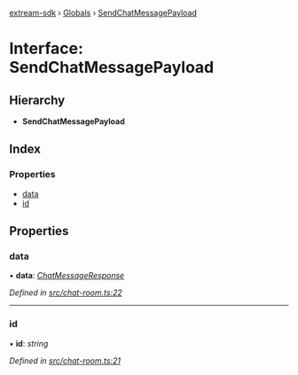 [extream-sdk](../README.md) › [Globals](../globals.md) › [SendChatMessagePayload](sendchatmessagepayload.md)

# Interface: SendChatMessagePayload

## Hierarchy

* **SendChatMessagePayload**

## Index

### Properties

* [data](sendchatmessagepayload.md#data)
* [id](sendchatmessagepayload.md#id)

## Properties

###  data

• **data**: *[ChatMessageResponse](chatmessageresponse.md)*

*Defined in [src/chat-room.ts:22](https://github.com/Extream-SaaS/ex-sdk/blob/1abcccc/src/chat-room.ts#L22)*

___

###  id

• **id**: *string*

*Defined in [src/chat-room.ts:21](https://github.com/Extream-SaaS/ex-sdk/blob/1abcccc/src/chat-room.ts#L21)*
